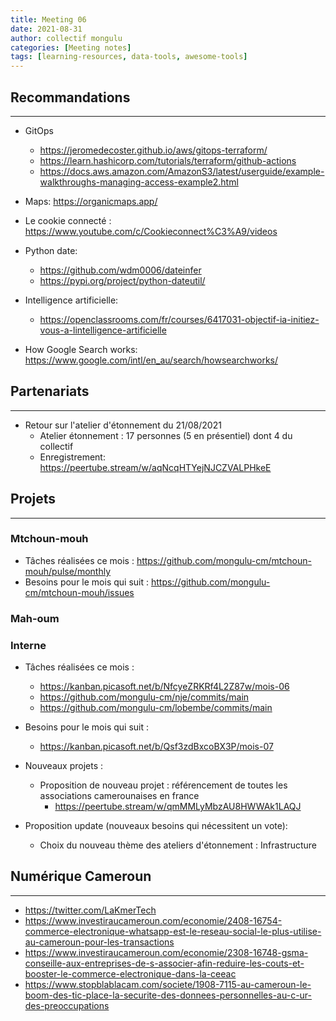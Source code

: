 ```yaml
---
title: Meeting 06
date: 2021-08-31
author: collectif mongulu
categories: [Meeting notes]
tags: [learning-resources, data-tools, awesome-tools]
---
```


## Recommandations
---

- GitOps
    - <https://jeromedecoster.github.io/aws/gitops-terraform/>
    - <https://learn.hashicorp.com/tutorials/terraform/github-actions>
    - <https://docs.aws.amazon.com/AmazonS3/latest/userguide/example-walkthroughs-managing-access-example2.html>

- Maps: <https://organicmaps.app/>

- Le cookie connecté : <https://www.youtube.com/c/Cookieconnect%C3%A9/videos>

- Python  date:
    - <https://github.com/wdm0006/dateinfer>
    - <https://pypi.org/project/python-dateutil/>

- Intelligence artificielle:
    - <https://openclassrooms.com/fr/courses/6417031-objectif-ia-initiez-vous-a-lintelligence-artificielle>

- How Google Search works: <https://www.google.com/intl/en_au/search/howsearchworks/>



## Partenariats
---

- Retour sur l'atelier d'étonnement du 21/08/2021
  - Atelier étonnement : 17 personnes (5 en présentiel) dont 4 du collectif
  - Enregistrement: <https://peertube.stream/w/aqNcqHTYejNJCZVALPHkeE>



## Projets
---

### Mtchoun-mouh

- Tâches réalisées ce mois : <https://github.com/mongulu-cm/mtchoun-mouh/pulse/monthly>
- Besoins pour le mois qui suit : <https://github.com/mongulu-cm/mtchoun-mouh/issues>

### Mah-oum

### Interne

- Tâches réalisées ce mois :
    - <https://kanban.picasoft.net/b/NfcyeZRKRf4L2Z87w/mois-06>
    - <https://github.com/mongulu-cm/nje/commits/main>
    - <https://github.com/mongulu-cm/lobembe/commits/main>


- Besoins pour le mois qui suit :
    - <https://kanban.picasoft.net/b/Qsf3zdBxcoBX3P/mois-07>


- Nouveaux projets :
    - Proposition de nouveau projet : référencement de toutes les associations camerounaises en france
      - https://peertube.stream/w/qmMMLyMbzAU8HWWAk1LAQJ

- Proposition update (nouveaux besoins qui nécessitent un vote):
    - Choix du nouveau thème des ateliers d'étonnement : Infrastructure

## Numérique Cameroun
---

- <https://twitter.com/LaKmerTech>
- <https://www.investiraucameroun.com/economie/2408-16754-commerce-electronique-whatsapp-est-le-reseau-social-le-plus-utilise-au-cameroun-pour-les-transactions>
- <https://www.investiraucameroun.com/economie/2308-16748-gsma-conseille-aux-entreprises-de-s-associer-afin-reduire-les-couts-et-booster-le-commerce-electronique-dans-la-ceeac>
- <https://www.stopblablacam.com/societe/1908-7115-au-cameroun-le-boom-des-tic-place-la-securite-des-donnees-personnelles-au-c-ur-des-preoccupations>
